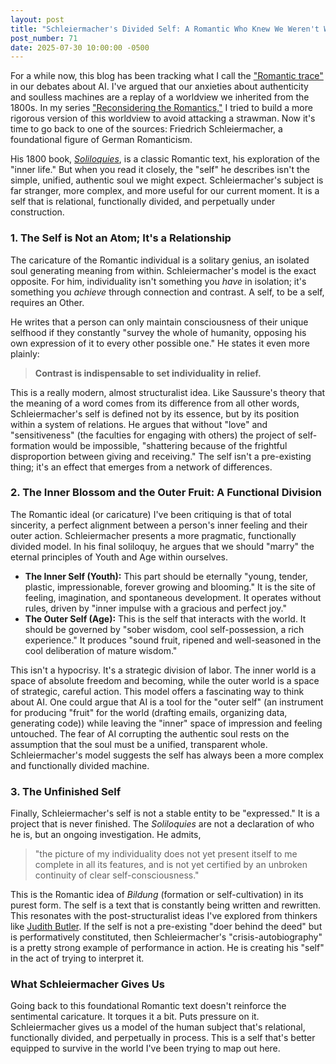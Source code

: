 ```yaml
---
layout: post
title: "Schleiermacher's Divided Self: A Romantic Who Knew We Weren't Whole"
post_number: 71
date: 2025-07-30 10:00:00 -0500
---
```


For a while now, this blog has been tracking what I call the ["Romantic trace"](/post-21) in our debates about AI. I've argued that our anxieties about authenticity and soulless machines are a replay of a worldview we inherited from the 1800s. In my series ["Reconsidering the Romantics,"](/post-53) I tried to build a more rigorous version of this worldview to avoid attacking a strawman. Now it's time to go back to one of the sources: Friedrich Schleiermacher, a foundational figure of German Romanticism.

His 1800 book, [*Soliloquies*](https://dn720002.ca.archive.org/0/items/schleiermacherss00schl/schleiermacherss00schl.pdf), is a classic Romantic text, his exploration of the "inner life." But when you read it closely, the "self" he describes isn't the simple, unified, authentic soul we might expect. Schleiermacher's subject is far stranger, more complex, and more useful for our current moment. It is a self that is relational, functionally divided, and perpetually under construction.

### 1. The Self is Not an Atom; It's a Relationship

The caricature of the Romantic individual is a solitary genius, an isolated soul generating meaning from within. Schleiermacher's model is the exact opposite. For him, individuality isn't something you *have* in isolation; it's something you *achieve* through connection and contrast. A self, to be a self, requires an Other.

He writes that a person can only maintain consciousness of their unique selfhood if they constantly "survey the whole of humanity, opposing his own expression of it to every other possible one." He states it even more plainly:

> **Contrast is indispensable to set individuality in relief.**

This is a really modern, almost structuralist idea. Like Saussure's theory that the meaning of a word comes from its difference from all other words, Schleiermacher's self is defined not by its essence, but by its position within a system of relations. He argues that without "love" and "sensitiveness" (the faculties for engaging with others) the project of self-formation would be impossible, "shattering because of the frightful disproportion between giving and receiving." The self isn't a pre-existing thing; it's an effect that emerges from a network of differences.

### 2. The Inner Blossom and the Outer Fruit: A Functional Division

The Romantic ideal (or caricature) I've been critiquing is that of total sincerity, a perfect alignment between a person's inner feeling and their outer action. Schleiermacher presents a more pragmatic, functionally divided model. In his final soliloquy, he argues that we should "marry" the eternal principles of Youth and Age within ourselves.

- **The Inner Self (Youth):** This part should be eternally "young, tender, plastic, impressionable, forever growing and blooming." It is the site of feeling, imagination, and spontaneous development. It operates without rules, driven by "inner impulse with a gracious and perfect joy."
- **The Outer Self (Age):** This is the self that interacts with the world. It should be governed by "sober wisdom, cool self-possession, a rich experience." It produces "sound fruit, ripened and well-seasoned in the cool deliberation of mature wisdom."

This isn't a hypocrisy. It's a strategic division of labor. The inner world is a space of absolute freedom and becoming, while the outer world is a space of strategic, careful action. This model offers a fascinating way to think about AI. One could argue that AI is a tool for the "outer self" (an instrument for producing "fruit" for the world (drafting emails, organizing data, generating code)) while leaving the "inner" space of impression and feeling untouched. The fear of AI corrupting the authentic soul rests on the assumption that the soul must be a unified, transparent whole. Schleiermacher's model suggests the self has always been a more complex and functionally divided machine.

### 3. The Unfinished Self

Finally, Schleiermacher's self is not a stable entity to be "expressed." It is a project that is never finished. The *Soliloquies* are not a declaration of who he is, but an ongoing investigation. He admits,

> "the picture of my individuality does not yet present itself to me complete in all its features, and is not yet certified by an unbroken continuity of clear self-consciousness."

This is the Romantic idea of *Bildung* (formation or self-cultivation) in its purest form. The self is a text that is constantly being written and rewritten. This resonates with the post-structuralist ideas I've explored from thinkers like [Judith Butler](/ai-kit-butler-performativity). If the self is not a pre-existing "doer behind the deed" but is performatively constituted, then Schleiermacher's "crisis-autobiography" is a pretty strong example of performance in action. He is creating his "self" in the act of trying to interpret it.

### What Schleiermacher Gives Us

Going back to this foundational Romantic text doesn't reinforce the sentimental caricature. It torques it a bit. Puts pressure on it. Schleiermacher gives us a model of the human subject that's relational, functionally divided, and perpetually in process. This is a self that's better equipped to survive in the world I've been trying to map out here.